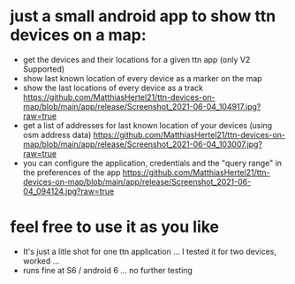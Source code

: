 # just a small android app to show ttn devices on a map:
- get the devices and their locations for a given ttn app (only V2 Supported)  
- show last known location of every device as a marker on the map
- show the last locations of every device as a track
https://github.com/MatthiasHertel21/ttn-devices-on-map/blob/main/app/release/Screenshot_2021-06-04_104917.jpg?raw=true
- get a list of addresses for last known location of your devices (using osm address data)
https://github.com/MatthiasHertel21/ttn-devices-on-map/blob/main/app/release/Screenshot_2021-06-04_103007.jpg?raw=true
- you can configure the application, credentials and the "query range" in the preferences of the app
https://github.com/MatthiasHertel21/ttn-devices-on-map/blob/main/app/release/Screenshot_2021-06-04_094124.jpg?raw=true

# feel free to use it as you like 
- It's just a litle shot for one ttn application ... I tested it for two devices, worked ... 
- runs fine at S6 / android 6  ... no further testing 
